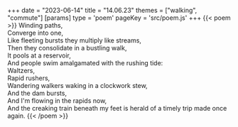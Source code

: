 +++
date = "2023-06-14"
title = "14.06.23"
themes = ["walking", "commute"]
[params]
  type = 'poem'
  pageKey = 'src/poem.js'
+++
{{< poem >}}
Winding paths,  
Converge into one,  
Like fleeting bursts they multiply like streams,  
Then they consolidate in a bustling walk,  
It pools at a reservoir,  
And people swim amalgamated with the rushing tide:  
Waltzers,  
Rapid rushers,  
Wandering walkers waking in a clockwork stew,  
And the dam bursts,  
And I'm flowing in the rapids now,  
And the creaking train beneath my feet is herald of a timely trip made once again.
{{< /poem >}}